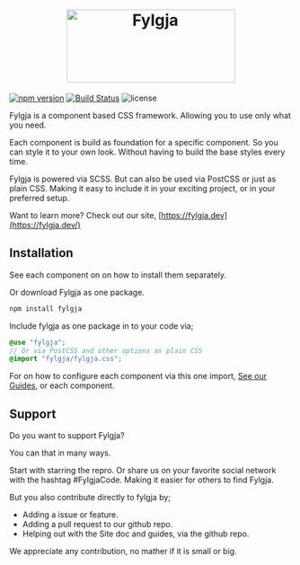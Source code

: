 <h1 align="center">
  <a href="https://fylgja.dev/">
    <img src="assets/logo.svg" alt="Fylgja" width="300" height="130">
  </a>
</h1>

[![npm version](https://img.shields.io/npm/v/fylgja?logo=npm&style=flat-square)](https://www.npmjs.com/package/fylgja)
[![Build Status](https://img.shields.io/endpoint.svg?url=https%3A%2F%2Factions-badge.atrox.dev%2Ffylgja%2Ffylgja%2Fbadge%3Fref%3Dmain&color=%2343a047&label=Actions&style=flat-square)](https://actions-badge.atrox.dev/fylgja/fylgja/goto?ref=main)
![license](https://img.shields.io/github/license/fylgja/fylgja?color=%23234&style=flat-square)

Fylgja is a component based CSS framework.
Allowing you to use only what you need.

Each component is build as foundation for a specific component.
So you can style it to your own look.
Without having to build the base styles every time.

Fylgja is powered via SCSS.
But can also be used via PostCSS or just as plain CSS.
Making it easy to include it in your exciting project,
or in your preferred setup.

Want to learn more?
Check out our site, [https://fylgja.dev](https://fylgja.dev/)

## Installation

See each component on on how to install them separately.

Or download Fylgja as one package.

```bash
npm install fylgja
```

Include fylgja as one package in to your code via;

```scss
@use "fylgja";
// Or via PostCSS and other options as plain CSS
@import "fylgja/fylgja.css";
```

For on how to configure each component via this one import,
[See our Guides](https://fylgja.dev/guides/), or each component.

## Support

Do you want to support Fylgja?

You can that in many ways.

Start with starring the repro.
Or share us on your favorite social network with the hashtag #FylgjaCode.
Making it easier for others to find Fylgja.

But you also contribute directly to fylgja by;

- Adding a issue or feature.
- Adding a pull request to our github repo.
- Helping out with the Site doc and guides, via the github repo.

We appreciate any contribution, no mather if it is small or big.

